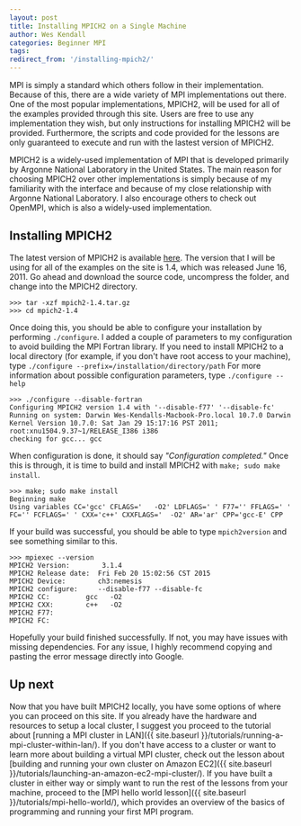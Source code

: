 ```yaml
---
layout: post
title: Installing MPICH2 on a Single Machine
author: Wes Kendall
categories: Beginner MPI
tags:
redirect_from: '/installing-mpich2/'
---
```


MPI is simply a standard which others follow in their implementation. Because of this, there are a wide variety of MPI implementations out there. One of the most popular implementations, MPICH2, will be used for all of the examples provided through this site. Users are free to use any implementation they wish, but only instructions for installing MPICH2 will be provided. Furthermore, the scripts and code provided for the lessons are only guaranteed to execute and run with the lastest version of MPICH2.

MPICH2 is a widely-used implementation of MPI that is developed primarily by Argonne National Laboratory in the United States. The main reason for choosing MPICH2 over other implementations is simply because of my familiarity with the interface and because of my close relationship with Argonne National Laboratory. I also encourage others to check out OpenMPI, which is also a widely-used implementation.

## Installing MPICH2
The latest version of MPICH2 is available [here](http://www.mcs.anl.gov/research/projects/mpich2/). The version that I will be using for all of the examples on the site is 1.4, which was released June 16, 2011. Go ahead and download the source code, uncompress the folder, and change into the MPICH2 directory.

```
>>> tar -xzf mpich2-1.4.tar.gz
>>> cd mpich2-1.4
```

Once doing this, you should be able to configure your installation by performing `./configure`. I added a couple of parameters to my configuration to avoid building the MPI Fortran library. If you need to install MPICH2 to a local directory (for example, if you don't have root access to your machine), type `./configure --prefix=/installation/directory/path` For more information about possible configuration parameters, type `./configure --help`

```
>>> ./configure --disable-fortran
Configuring MPICH2 version 1.4 with '--disable-f77' '--disable-fc'
Running on system: Darwin Wes-Kendalls-Macbook-Pro.local 10.7.0 Darwin Kernel Version 10.7.0: Sat Jan 29 15:17:16 PST 2011; root:xnu1504.9.37~1/RELEASE_I386 i386
checking for gcc... gcc
```

When configuration is done, it should say *"Configuration completed."* Once this is through, it is time to build and install MPICH2 with `make; sudo make install`.

```
>>> make; sudo make install
Beginning make
Using variables CC='gcc' CFLAGS='   -O2' LDFLAGS=' ' F77='' FFLAGS=' ' FC='' FCFLAGS=' ' CXX='c++' CXXFLAGS='  -O2' AR='ar' CPP='gcc-E' CPP
```

If your build was successful, you should be able to type `mpich2version` and see something similar to this.

```
>>> mpiexec --version
MPICH2 Version:        3.1.4
MPICH2 Release date:  Fri Feb 20 15:02:56 CST 2015
MPICH2 Device:        ch3:nemesis
MPICH2 configure:     --disable-f77 --disable-fc
MPICH2 CC:         gcc   -O2
MPICH2 CXX:        c++   -O2
MPICH2 F77:
MPICH2 FC:
```

Hopefully your build finished successfully. If not, you may have issues with missing dependencies. For any issue, I highly recommend copying and pasting the error message directly into Google.

## Up next
Now that you have built MPICH2 locally, you have some options of where you can proceed on this site. If you already have the hardware and resources to setup a local cluster, I suggest you proceed to the tutorial about [running a MPI cluster in LAN]({{ site.baseurl }}/tutorials/running-a-mpi-cluster-within-lan/). If you don't have access to a cluster or want to learn more about building a virtual MPI cluster, check out the lesson about [building and running your own cluster on Amazon EC2]({{ site.baseurl }}/tutorials/launching-an-amazon-ec2-mpi-cluster/). If you have built a cluster in either way or simply want to run the rest of the lessons from your machine, proceed to the [MPI hello world lesson]({{ site.baseurl }}/tutorials/mpi-hello-world/), which provides an overview of the basics of programming and running your first MPI program.

